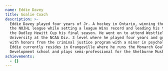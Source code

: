```yaml
---
name: Eddie Davey
title: Goalie Coach
description: >-
  Eddie Davey played four years of Jr. A hockey in Ontario, winning the MVP of
  the NOJHL league while setting a league Wins record and leading his team to
  the Dudley Hewitt Cup his final season. He went on to attend Westfield State
  University at the NCAA Div. 3 level where he played four years and graduated
  with honors from the criminal justice program with a minor in psychology.
  Eddie currently resides in Orangeville where he runs the Monarch Goaltending
  Development school and plays semi-professional for the Shelburne Muskies.
achievements:
  - {}
---
```


